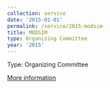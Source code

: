 ```yaml
---
collection: service
date: '2015-01-01'
permalink: /service/2015-modsim
title: MODSIM
type: Organizing Committee
year: '2015'
---
```


Type: Organizing Committee

[More information](http://hpc.pnl.gov/modsim/2015/)
